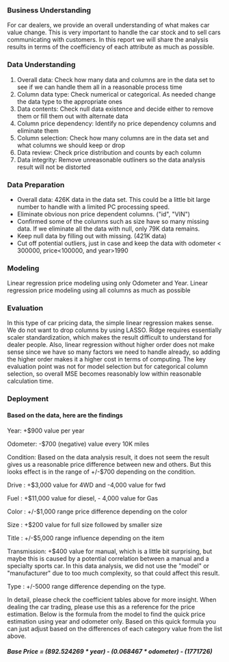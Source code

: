 ### Business Understanding

For car dealers, we provide an overall understanding of what makes car value change. This is very important to handle the car stock and to sell cars communicating with customers. In this report we will share the analysis results in terms of the coefficiency of each attribute as much as possible.

### Data Understanding
1. Overall data: Check how many data and columns are in the data set to see if we can handle them all in a reasonable process time
2. Column data type: Check numerical or categorical. As needed change the data type to the appropriate ones
3. Data contents: Check null data existence and decide either to remove them or fill them out with alternate data
4. Column price dependency: Identify no price dependency columns and eliminate them
5. Column selection: Check how many columns are in the data set and what columns we should keep or drop
6. Data review: Check price distribution and counts by each column
7. Data integrity: Remove unreasonable outliners so the data analysis result will not be distorted

### Data Preparation
- Overall data: 426K data in the data set. This could be a little bit large number to handle with a limited PC processing speed.
- Eliminate obvious non price dependent columns. ("id", "VIN")
- Confirmed some of the columns such as size have so many missing data. If we eliminate all the data with null, only 79K data remains.
- Keep null data by filling out with missing. (421K data)
- Cut off potential outliers, just in case and keep the data with odometer < 300000, price<100000, and year>1990


### Modeling
Linear regression price modeling using only Odometer and Year.
Linear regression price modeling using all columns as much as possible

### Evaluation
In this type of car pricing data, the simple linear regression makes sense. We do not want to drop columns by using LASSO. Ridge requires essentially scaler standardization, which makes the result difficult to understand for dealer people. Also, linear regression without higher order does not make sense since we have so many factors we need to handle already, so adding the higher order makes it a higher cost in terms of computing. The key evaluation point was not for model selection but for categorical column selection, so overall MSE becomes reasonably low within reasonable calculation time.

### Deployment

#### Based on the data, here are the findings

Year: +$900 value per year

Odometer: -$700 (negative) value every 10K miles

Condition: Based on the data analysis result, it does not seem the result gives us a reasonable price difference between new and others. But this looks effect is in the range of +/-$700 depending on the condition.

Drive     : +$3,000 value for 4WD and -4,000 value for fwd

Fuel      : +$11,000 value for diesel, - 4,000 value for Gas

Color     : +/-$1,000 range price difference depending on the color

Size      : +$200 value for full size followed by smaller size

Title     : +/-$5,000 range influence depending on the item

Transmission: +$400 value for manual, which is a little bit surprising, but maybe this is caused by a potential correlation between a manual and a specialty sports car. In this data analysis, we did not use the "model" or "manufacturer" due to too much complexity, so that could affect this result.

Type      : +/-5000 range difference depending on the type.

In detail, please check the coefficient tables above for more insight. When dealing the car trading, please use this as a reference for the price estimation. Below is the formula from the model to find the quick price estimation using year and odometer only. Based on this quick formula you can just adjust based on the differences of each category value from the list above.

##### Base Price = (892.524269 * year) - (0.068467 * odometer) - (1771726)
